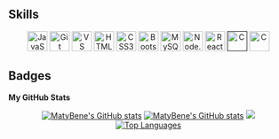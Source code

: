 ## Skills

<p align="center">
<a href="https://developer.mozilla.org/en-US/docs/Web/JavaScript" target="_blank" rel="noreferrer"><img src="https://raw.githubusercontent.com/danielcranney/readme-generator/main/public/icons/skills/javascript-colored.svg" width="36" height="36" alt="JavaScript" /></a>
<a href="https://git-scm.com/" target="_blank" rel="noreferrer"><img src="https://raw.githubusercontent.com/danielcranney/readme-generator/main/public/icons/skills/git-colored.svg" width="36" height="36" alt="Git" /></a>
<a href="https://www.visualstudiocode.com" target="_blank" rel="noreferrer"><img src="https://raw.githubusercontent.com/danielcranney/readme-generator/main/public/icons/skills/visualstudiocode.svg" width="36" height="36" alt="VS Code" /></a>
<a href="https://developer.mozilla.org/en-US/docs/Glossary/HTML5" target="_blank" rel="noreferrer"><img src="https://raw.githubusercontent.com/danielcranney/readme-generator/main/public/icons/skills/html5-colored.svg" width="36" height="36" alt="HTML5" /></a>
<a href="https://www.w3.org/TR/CSS/#css" target="_blank" rel="noreferrer"><img src="https://raw.githubusercontent.com/danielcranney/readme-generator/main/public/icons/skills/css3-colored.svg" width="36" height="36" alt="CSS3" /></a>
<a href="https://getbootstrap.com/" target="_blank" rel="noreferrer"><img src="https://raw.githubusercontent.com/danielcranney/readme-generator/main/public/icons/skills/bootstrap-colored.svg" width="36" height="36" alt="Bootstrap" /></a>
<a href="https://www.mysql.com/" target="_blank" rel="noreferrer"><img src="https://raw.githubusercontent.com/danielcranney/readme-generator/main/public/icons/skills/mysql-colored.svg" width="36" height="36" alt="MySQL" /></a>
<a href="https://nodejs.org/en" target="_blank" rel="noreferrer"><img src="https://avatars.githubusercontent.com/nodejs" width="36" height="36" alt="Node.js" /></a>
<a href="https://es.react.dev" target="_blank" rel="noreferrer"><img src="https://reactnative.dev/img/header_logo.svg" width="36" height="36" alt="React" /></a>
<a href="" target="_blank" rel="noreferrer"><img src="https://cdn.worldvectorlogo.com/logos/c-1.svg" width="36" height="36" alt="C" /></a>
<a href="https://sequelize.org" target="_blank" rel="noreferrer"><img src="https://sequelize.org/img/logo.svg" width="36" height="36" alt="C" /></a>
</p>

## Badges

<b>My GitHub Stats</b>
<p align="center">
<a href="http://www.github.com/MatyBene"><img src="http://github-profile-summary-cards.vercel.app/api/cards/profile-details?username=MatyBene&theme=panda" alt="MatyBene's GitHub stats" /></a>
<a href="http://www.github.com/MatyBene"><img src="https://github-readme-stats.vercel.app/api?username=MatyBene&theme=panda&hide_border=true&card_width=700&show_icons=true" alt="MatyBene's GitHub stats" /></a>
<a href="http://www.github.com/MatyBene"><img src="https://github-readme-streak-stats.herokuapp.com/?user=MatyBene&theme=panda&hide_border=true&card_width=700" /></a>
<a href="https://github.com/MatyBene" align="left"><img src="https://github-readme-stats.vercel.app/api/top-langs/?username=MatyBene&theme=panda&hide_border=true&card_width=700" alt="Top Languages" /></a>
</p>

